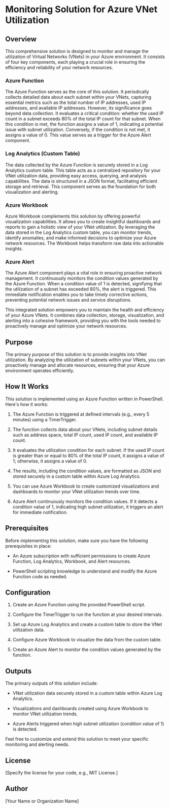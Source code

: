 # Monitoring Solution for Azure VNet Utilization

## Overview

This comprehensive solution is designed to monitor and manage the utilization of Virtual Networks (VNets) in your Azure environment. It consists of four key components, each playing a crucial role in ensuring the efficiency and reliability of your network resources. 

### Azure Function

The Azure Function serves as the core of this solution. It periodically collects detailed data about each subnet within your VNets, capturing essential metrics such as the total number of IP addresses, used IP addresses, and available IP addresses. However, its significance goes beyond data collection. It evaluates a critical condition: whether the used IP count in a subnet exceeds 80% of the total IP count for that subnet. When this condition is met, the function assigns a value of 1, indicating a potential issue with subnet utilization. Conversely, if the condition is not met, it assigns a value of 0. This value serves as a trigger for the Azure Alert component.

### Log Analytics (Custom Table)

The data collected by the Azure Function is securely stored in a Log Analytics custom table. This table acts as a centralized repository for your VNet utilization data, providing easy access, querying, and analysis capabilities. The data is structured in a JSON format, facilitating efficient storage and retrieval. This component serves as the foundation for both visualization and alerting.

### Azure Workbook

Azure Workbook complements this solution by offering powerful visualization capabilities. It allows you to create insightful dashboards and reports to gain a holistic view of your VNet utilization. By leveraging the data stored in the Log Analytics custom table, you can monitor trends, identify anomalies, and make informed decisions to optimize your Azure network resources. The Workbook helps transform raw data into actionable insights.

### Azure Alert

The Azure Alert component plays a vital role in ensuring proactive network management. It continuously monitors the condition values generated by the Azure Function. When a condition value of 1 is detected, signifying that the utilization of a subnet has exceeded 80%, the alert is triggered. This immediate notification enables you to take timely corrective actions, preventing potential network issues and service disruptions.

This integrated solution empowers you to maintain the health and efficiency of your Azure VNets. It combines data collection, storage, visualization, and alerting into a cohesive framework, providing you with the tools needed to proactively manage and optimize your network resources.


## Purpose

The primary purpose of this solution is to provide insights into VNet utilization. By analyzing the utilization of subnets within your VNets, you can proactively manage and allocate resources, ensuring that your Azure environment operates efficiently.

## How It Works

This solution is implemented using an Azure Function written in PowerShell. Here's how it works:

1. The Azure Function is triggered at defined intervals (e.g., every 5 minutes) using a TimerTrigger.

2. The function collects data about your VNets, including subnet details such as address space, total IP count, used IP count, and available IP count.

3. It evaluates the utilization condition for each subnet. If the used IP count is greater than or equal to 80% of the total IP count, it assigns a value of 1; otherwise, it assigns a value of 0.

4. The results, including the condition values, are formatted as JSON and stored securely in a custom table within Azure Log Analytics.

5. You can use Azure Workbook to create customized visualizations and dashboards to monitor your VNet utilization trends over time.

6. Azure Alert continuously monitors the condition values. If it detects a condition value of 1, indicating high subnet utilization, it triggers an alert for immediate notification.

## Prerequisites

Before implementing this solution, make sure you have the following prerequisites in place:

- An Azure subscription with sufficient permissions to create Azure Function, Log Analytics, Workbook, and Alert resources.

- PowerShell scripting knowledge to understand and modify the Azure Function code as needed.

## Configuration

1. Create an Azure Function using the provided PowerShell script.

2. Configure the TimerTrigger to run the function at your desired intervals.

3. Set up Azure Log Analytics and create a custom table to store the VNet utilization data.

4. Configure Azure Workbook to visualize the data from the custom table.

5. Create an Azure Alert to monitor the condition values generated by the function.

## Outputs

The primary outputs of this solution include:

- VNet utilization data securely stored in a custom table within Azure Log Analytics.

- Visualizations and dashboards created using Azure Workbook to monitor VNet utilization trends.

- Azure Alerts triggered when high subnet utilization (condition value of 1) is detected.

Feel free to customize and extend this solution to meet your specific monitoring and alerting needs.

## License

[Specify the license for your code, e.g., MIT License.]

## Author

[Your Name or Organization Name]


